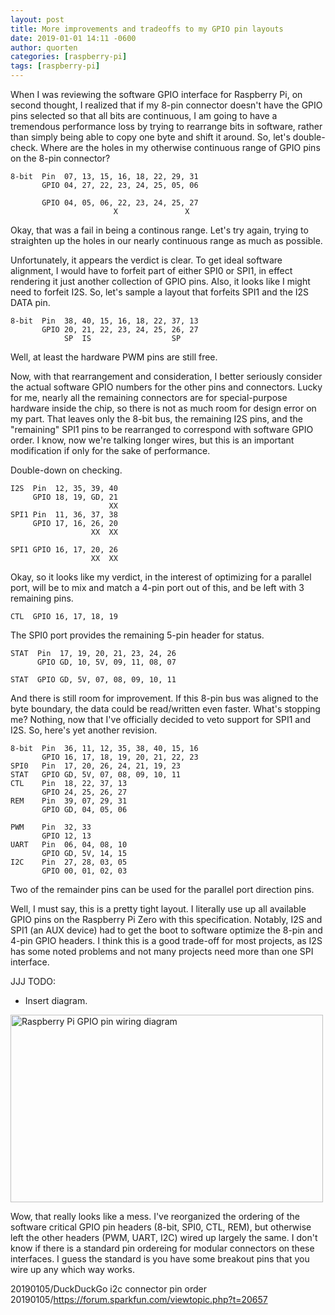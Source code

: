 ```yaml
---
layout: post
title: More improvements and tradeoffs to my GPIO pin layouts
date: 2019-01-01 14:11 -0600
author: quorten
categories: [raspberry-pi]
tags: [raspberry-pi]
---
```


When I was reviewing the software GPIO interface for Raspberry Pi, on
second thought, I realized that if my 8-pin connector doesn't have the
GPIO pins selected so that all bits are continuous, I am going to have
a tremendous performance loss by trying to rearrange bits in software,
rather than simply being able to copy one byte and shift it around.
So, let's double-check.  Where are the holes in my otherwise
continuous range of GPIO pins on the 8-pin connector?

    8-bit  Pin  07, 13, 15, 16, 18, 22, 29, 31
           GPIO 04, 27, 22, 23, 24, 25, 05, 06

           GPIO 04, 05, 06, 22, 23, 24, 25, 27
                           X               X

Okay, that was a fail in being a continous range.  Let's try again,
trying to straighten up the holes in our nearly continuous range as
much as possible.

Unfortunately, it appears the verdict is clear.  To get ideal software
alignment, I would have to forfeit part of either SPI0 or SPI1, in
effect rendering it just another collection of GPIO pins.  Also, it
looks like I might need to forfeit I2S.  So, let's sample a layout
that forfeits SPI1 and the I2S DATA pin.

    8-bit  Pin  38, 40, 15, 16, 18, 22, 37, 13
           GPIO 20, 21, 22, 23, 24, 25, 26, 27
                SP  IS                  SP

Well, at least the hardware PWM pins are still free.

<!-- more -->

Now, with that rearrangement and consideration, I better seriously
consider the actual software GPIO numbers for the other pins and
connectors.  Lucky for me, nearly all the remaining connectors are for
special-purpose hardware inside the chip, so there is not as much room
for design error on my part.  That leaves only the 8-bit bus, the
remaining I2S pins, and the "remaining" SPI1 pins to be rearranged to
correspond with software GPIO order.  I know, now we're talking longer
wires, but this is an important modification if only for the sake of
performance.

Double-down on checking.

    I2S  Pin  12, 35, 39, 40
         GPIO 18, 19, GD, 21
                          XX
    SPI1 Pin  11, 36, 37, 38
         GPIO 17, 16, 26, 20
                      XX  XX

    SPI1 GPIO 16, 17, 20, 26
                      XX  XX

Okay, so it looks like my verdict, in the interest of optimizing for a
parallel port, will be to mix and match a 4-pin port out of this, and
be left with 3 remaining pins.

    CTL  GPIO 16, 17, 18, 19

The SPI0 port provides the remaining 5-pin header for status.

    STAT  Pin  17, 19, 20, 21, 23, 24, 26
          GPIO GD, 10, 5V, 09, 11, 08, 07

    STAT  GPIO GD, 5V, 07, 08, 09, 10, 11

And there is still room for improvement.  If this 8-pin bus was
aligned to the byte boundary, the data could be read/written even
faster.  What's stopping me?  Nothing, now that I've officially
decided to veto support for SPI1 and I2S.  So, here's yet another
revision.

    8-bit  Pin  36, 11, 12, 35, 38, 40, 15, 16
           GPIO 16, 17, 18, 19, 20, 21, 22, 23
    SPI0   Pin  17, 20, 26, 24, 21, 19, 23
    STAT   GPIO GD, 5V, 07, 08, 09, 10, 11
    CTL    Pin  18, 22, 37, 13
           GPIO 24, 25, 26, 27
    REM    Pin  39, 07, 29, 31
           GPIO GD, 04, 05, 06

    PWM    Pin  32, 33
           GPIO 12, 13
    UART   Pin  06, 04, 08, 10
           GPIO GD, 5V, 14, 15
    I2C    Pin  27, 28, 03, 05
           GPIO 00, 01, 02, 03

Two of the remainder pins can be used for the parallel port direction
pins.

Well, I must say, this is a pretty tight layout.  I literally use up
all available GPIO pins on the Raspberry Pi Zero with this
specification.  Notably, I2S and SPI1 (an AUX device) had to get the
boot to software optimize the 8-pin and 4-pin GPIO headers.  I think
this is a good trade-off for most projects, as I2S has some noted
problems and not many projects need more than one SPI interface.

JJJ TODO:

* Insert diagram.

<object type="image/svg+xml"
        data="{{ site.baseurl }}/blog/images/2019-01-01-rpi_gpio.svg"
        width="500" height="300">
  <img src="{{ site.baseurl }}/blog/images/2019-01-01-rpi_gpio.png"
       alt="Raspberry Pi GPIO pin wiring diagram"
       width="500" height="300" />
</object>

Wow, that really looks like a mess.  I've reorganized the ordering of
the software critical GPIO pin headers (8-bit, SPI0, CTL, REM), but
otherwise left the other headers (PWM, UART, I2C) wired up largely the
same.  I don't know if there is a standard pin ordereing for modular
connectors on these interfaces.  I guess the standard is you have some
breakout pins that you wire up any which way works.

20190105/DuckDuckGo i2c connector pin order  
20190105/https://forum.sparkfun.com/viewtopic.php?t=20657
